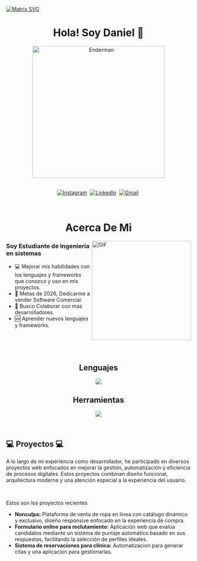   [![Matrix SVG](https://raw.githubusercontent.com/rodrigograca31/rodrigograca31/master/matrix.svg)](https://www.youtube.com/watch?v=SDkAGkd4NLc) 
<p>
  <h1 align="center"><b>Hola! Soy Daniel 👋</b></h1>
</p>

<p align="center">
    <img align="center" alt="Enderman" height="360px" src="https://i.pinimg.com/736x/64/fe/a1/64fea1c003a27bde3427c8dd86136af8.jpg" />
</p>

<p align="center">
<br>
<a href="https://www.instagram.com/danixl.003/"><img src="https://img.shields.io/badge/instagram-%23E4405F.svg?&style=for-the-badge&logo=instagram&logoColor=white" alt="Instagram" /></a>&nbsp;
<a href="www.linkedin.com/in/daniel-esau-juarez-lopez-7b2098248"><img src="https://img.shields.io/badge/linkedin-%230077B5.svg?&style=for-the-badge&logo=linkedin&logoColor=white" alt="LinkedIn" /></a>&nbsp;
<a href="mailto:d.esau2003@icloud.com?subject=Hola%20SDaniel"><img src="https://img.shields.io/badge/gmail-%23D14836.svg?&style=for-the-badge&logo=gmail&logoColor=white" alt="Gmail"/></a>&nbsp;
<!--<a href="https://kkvanonymous.github.io/"><img alt="Website" src="https://img.shields.io/website?style=for-the-badge&up_message=portfolio&url=https%3A%2F%2Fkkvanonymous.github.io%2F"></a>-->
</p>

<br>


<p>
  <h1 align="center"><b>Acerca De Mi</b></h1>
</p>

<img align="right" height="270px" alt="GIF" src="https://i.pinimg.com/originals/e4/26/70/e426702edf874b181aced1e2fa5c6cde.gif" />

### Soy Estudiante de Ingenieria en sistemas
- 💻 Mejorar mis habilidades con los lenguajes y frameworks que conozco y uso en mis proyectos.
- 📝 Metas de 2026, Dedicarme a vender Software Comercial.
- 👥 Busco Colaborar con mas desarrolladores.
- 🆕 Aprender nuevos lenguajes y frameworks.

<br>
<br>
<br>

<p>
  <h2 align="center"><b>Lenguajes</b></h1>
</p>
<p align="center">
  <a href="https://skillicons.dev">
    <img src="https://skillicons.dev/icons?i=java,react,nodejs,vue,astro,spring,php,mysql" />
  </a>
</p>
<p>
  <h2 align="center"><b>Herramientas</b></h1>
</p>
<p align="center">
  <a href="https://skillicons.dev">
    <img src="https://skillicons.dev/icons?i=vscode,github,git,figma,xd" />
  </a>
</p>

<br>


<p align="center">
  <h2><b>💻 Proyectos 💻</b></h2>
</p>

<p>
  A lo largo de mi experiencia como desarrollador, he participado en diversos proyectos web enfocados en mejorar la gestión, automatización y eficiencia de procesos digitales. Estos proyectos combinan diseño funcional, arquitectura moderna y una atención especial a la experiencia del usuario.
</p>
<br>
<p>
  Estos son los proyectos recientes
</p>

<ul>
  <li><b>Nonculpa:</b> Plataforma de venta de ropa en línea con catálogo dinámico y exclusivo, diseño responsive enfocado en la experiencia de compra.</li>
  <li><b>Formulario online para reclutamiento:</b> Aplicación web que evalúa candidatos mediante un sistema de puntaje automático basado en sus respuestas, facilitando la selección de perfiles ideales.</li>
  <li><b>Sistema de reservaciones para clínica:</b> Automatizacion para generar citas y una aplicacion para gestionarlas.</li>
</ul>




